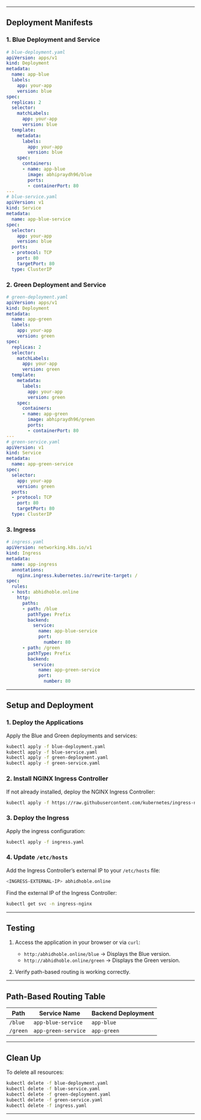 
---

## **Deployment Manifests**

### 1. **Blue Deployment and Service**
```yaml
# blue-deployment.yaml
apiVersion: apps/v1
kind: Deployment
metadata:
  name: app-blue
  labels:
    app: your-app
    version: blue
spec:
  replicas: 2
  selector:
    matchLabels:
      app: your-app
      version: blue
  template:
    metadata:
      labels:
        app: your-app
        version: blue
    spec:
      containers:
      - name: app-blue
        image: abhipraydh96/blue
        ports:
        - containerPort: 80
---
# blue-service.yaml
apiVersion: v1
kind: Service
metadata:
  name: app-blue-service
spec:
  selector:
    app: your-app
    version: blue
  ports:
  - protocol: TCP
    port: 80
    targetPort: 80
  type: ClusterIP
```

### 2. **Green Deployment and Service**
```yaml
# green-deployment.yaml
apiVersion: apps/v1
kind: Deployment
metadata:
  name: app-green
  labels:
    app: your-app
    version: green
spec:
  replicas: 2
  selector:
    matchLabels:
      app: your-app
      version: green
  template:
    metadata:
      labels:
        app: your-app
        version: green
    spec:
      containers:
      - name: app-green
        image: abhipraydh96/green
        ports:
        - containerPort: 80
---
# green-service.yaml
apiVersion: v1
kind: Service
metadata:
  name: app-green-service
spec:
  selector:
    app: your-app
    version: green
  ports:
  - protocol: TCP
    port: 80
    targetPort: 80
  type: ClusterIP
```

### 3. **Ingress**
```yaml
# ingress.yaml
apiVersion: networking.k8s.io/v1
kind: Ingress
metadata:
  name: app-ingress
  annotations:
    nginx.ingress.kubernetes.io/rewrite-target: /
spec:
  rules:
  - host: abhidhoble.online  
    http:
      paths:
      - path: /blue
        pathType: Prefix
        backend:
          service:
            name: app-blue-service
            port:
              number: 80
      - path: /green
        pathType: Prefix
        backend:
          service:
            name: app-green-service
            port:
              number: 80

```

---

## **Setup and Deployment**

### 1. **Deploy the Applications**
Apply the Blue and Green deployments and services:
```bash
kubectl apply -f blue-deployment.yaml
kubectl apply -f blue-service.yaml
kubectl apply -f green-deployment.yaml
kubectl apply -f green-service.yaml
```

### 2. **Install NGINX Ingress Controller**
If not already installed, deploy the NGINX Ingress Controller:
```bash
kubectl apply -f https://raw.githubusercontent.com/kubernetes/ingress-nginx/main/deploy/static/provider/cloud/deploy.yaml
```

### 3. **Deploy the Ingress**
Apply the ingress configuration:
```bash
kubectl apply -f ingress.yaml
```

### 4. **Update `/etc/hosts`**
Add the Ingress Controller’s external IP to your `/etc/hosts` file:
```bash
<INGRESS-EXTERNAL-IP> abhidhoble.online
```
Find the external IP of the Ingress Controller:
```bash
kubectl get svc -n ingress-nginx
```

---

## **Testing**

1. Access the application in your browser or via `curl`:
   - `http:/abhidhoble.online/blue` → Displays the Blue version.
   - `http://abhidhoble.online/green` → Displays the Green version.

2. Verify path-based routing is working correctly.

---

## **Path-Based Routing Table**

| Path        | Service Name         | Backend Deployment |
|-------------|----------------------|--------------------|
| `/blue`     | `app-blue-service`   | `app-blue`         |
| `/green`    | `app-green-service`  | `app-green`        |

---

## **Clean Up**
To delete all resources:
```bash
kubectl delete -f blue-deployment.yaml
kubectl delete -f blue-service.yaml
kubectl delete -f green-deployment.yaml
kubectl delete -f green-service.yaml
kubectl delete -f ingress.yaml
```

---

